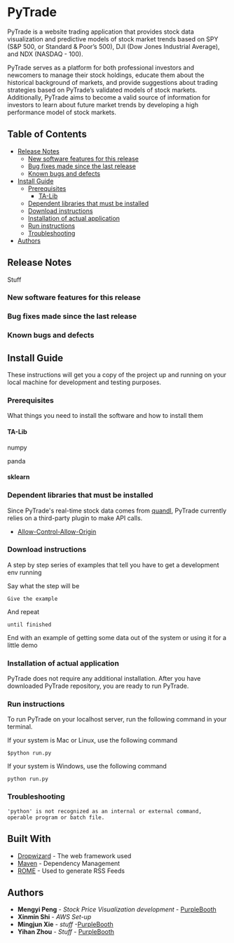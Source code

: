 # PyTrade

PyTrade is a website trading application that provides stock data visualization and predictive models of stock market trends based on SPY (S&P 500, or Standard & Poor’s 500), DJI (Dow Jones Industrial Average), and NDX (NASDAQ - 100).

PyTrade serves as a platform for both professional investors and newcomers to manage their stock holdings, educate them about the historical background of markets, and provide suggestions about trading strategies based on PyTrade’s validated models of stock markets. Additionally, PyTrade aims to become a valid source of information for investors to learn about future market trends by developing a high performance model of stock markets.

## Table of Contents

- [Release Notes](#release-notes)
   - [New software features for this release](#new-software-features-for-this-release)
   - [Bug fixes made since the last release](#bug-fixes-made-since-the-last-release)
   - [Known bugs and defects](#known-bugs-and-defects)
- [Install Guide](#install-guide)
   - [Prerequisites](#prerequisites)
     - [TA-Lib](#TA-Lib)
   - [Dependent libraries that must be installed](#dependent-libraries-that-must-be-installed)
   - [Download instructions](#download-instructions)
   - [Installation of actual application](#installation-of-actual-application)
   - [Run instructions](#run-instructions)
   - [Troubleshooting](#troubleshooting)
- [Authors](#authors)


## Release Notes

Stuff
### New software features for this release
### Bug fixes made since the last release
### Known bugs and defects



## Install Guide

These instructions will get you a copy of the project up and running on your local machine for development and testing purposes.

### Prerequisites

What things you need to install the software and how to install them


#### TA-Lib

numpy

panda

#### sklearn

### Dependent libraries that must be installed

Since PyTrade's real-time stock data comes from [quandl](https://www.quandl.com), PyTrade currently relies on a third-party plugin to make API calls.  

* [Allow-Control-Allow-Origin](https://chrome.google.com/webstore/detail/allow-control-allow-origi/nlfbmbojpeacfghkpbjhddihlkkiljbi/related?hl=en-US)

### Download instructions


A step by step series of examples that tell you have to get a development env running

Say what the step will be

```
Give the example
```

And repeat

```
until finished
```

End with an example of getting some data out of the system or using it for a little demo

### Installation of actual application

PyTrade does not require any additional installation. After you have downloaded PyTrade repository, you are ready to run PyTrade.

### Run instructions
To run PyTrade on your localhost server, run the following command in your terminal.

If your system is Mac or Linux, use the following command
```
$python run.py
```

If your system is Windows, use the following command
```
python run.py
```

### Troubleshooting
```
'python' is not recognized as an internal or external command, operable program or batch file.
```

## Built With

* [Dropwizard](http://www.dropwizard.io/1.0.2/docs/) - The web framework used
* [Maven](https://maven.apache.org/) - Dependency Management
* [ROME](https://rometools.github.io/rome/) - Used to generate RSS Feeds


## Authors

* **Mengyi Peng** - *Stock Price Visualization development* - [PurpleBooth](https://github.com/mpeng8/PyTrade)
* **Xinmin Shi** - *AWS Set-up*
* **Mingjun Xie** - *stuff* -[PurpleBooth](https://github.com/mpeng8/PyTrade)
* **Yihan Zhou** - *Stuff* - [PurpleBooth](https://github.com/mpeng8/PyTrade/tree/mongazer)

